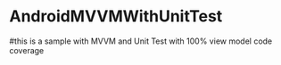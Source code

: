 # AndroidMVVMWithUnitTest
#this is a sample with MVVM and Unit Test with 100% view model code coverage
